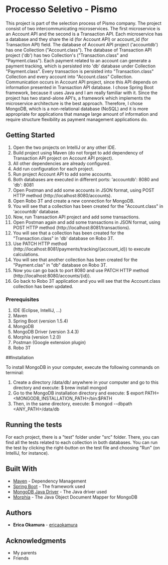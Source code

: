 # Processo Seletivo - Pismo

This project is part of the selection process of Pismo company.
The project consist of two intercommunicating microservices.
The first microservice is an Account API and the second is a Transaction API.
Each microservice has a database and they share the id (for Account API) or account_id (for Transaction API) field.
The database of Account API project ('accountdb') has one Collection ("Account.class").
The database of Transaction API project ('db') has two Collection's ("Transaction.class" and "Payment.class").
Each payment related to an account can generate a payment tracking, which is persisted into 'db' database under Collection "Payment.class".
Every transaction is persisted into "Transaction.class" Collection and every account into "Account.class" Collection.
Communication occurs in Account API project, since this API depends on information presented in Transaction API database.
I chose Spring Boot framework, because it uses Java and I am really familiar with it.
Since the project has two stand-alone API's, a framework which implements the microservice architecture is the best approach.
Therefore, I chose MongoDB, which is a non-relational database (NoSQL) and it is more appropriate for applications that manage large amount of information and require structure flexibility as payment management applications do.


## Getting Started

1. Open the two projects on IntelliJ or any other IDE.
2. Build project using Maven (do not forget to add dependency of Transaction API project on Account API project).
3. All other dependencies are already configured.
4. Add run configuration for each project. 
5. Run project Account API to add some accounts.
6. Both databases are executed in different ports: 'accountdb': 8080 and 'db': 8081
7. Open Postman and add some accounts in JSON format, using POST HTTP method (http://localhost:8080/accounts).
8. Open Robo 3T and create a new connection for MongoDB.
9. You will see that a collection has been created for the "Account.class" in 'accountdb' database.
10. Now, run Transaction API project and add some transactions.
11. Open Postman again and add some transactions in JSON format, using POST HTTP method (http://localhost:8081/transactions).
12. You will see that a collection has been created for the "Transaction.class" in 'db' database on Robo 3T.
13. Use PATCH HTTP method (http://localhost:8081/payments/tracking/{account_id}) to execute calculations.
14. You will see that another collection has been created for the "Payment.clas" in "db" database on Robo 3T.
15. Now you can go back to port 8080 and use PATCH HTTP method (http://localhost:8080/accounts/{id}).
16. Go back to Robo 3T application and you will see that the Account.class collection has been updated.


### Prerequisites

1. IDE (Eclipse, IntelliJ, ...)
2. Maven
3. Spring Boot (version 1.5.4)
4. MongoDB
5. MongoDB Driver (version 3.4.3)
6. Morphia (version 1.2.0)
7. Postman (Google extension plugin)
8. Robo 3T

##Installation

To install MongoDB in your computer, execute the following commands on terminal:


1. Create a directory /data/db/ anywhere in your computer and go to this directory and execute: $ brew install mongod
2. Go to the MongoDB installation directory and execute: $ export PATH=<MONGODB_INSTALLATION_PATH>/bin:$PATH
3. Then, in the same directory, execute: $ mongod --dbpath <ANY_PATH>/data/db

## Running the tests

For each project, there is a "test" folder under "src" folder.
There, you can find all the tests related to each collection in both databases.
You can run the test by clicking the right-button on the test file and choosing "Run" (on IntelliJ, for instance).



## Built With

* [Maven](https://maven.apache.org/) - Dependency Management
* [Spring Boot](https://projects.spring.io/spring-boot/) - The framework used
* [MongoDB Java Driver](https://mongodb.github.io/mongo-java-driver/) - The Java driver used
* [Morphia](https://mongodb.github.io/morphia/) - The Java Object Document Mapper for MongoDB


## Authors

* **Erica Okamura** - [ericaokamura](https://github.com/ericaokamura/)


## Acknowledgments

* My parents
* Friends

